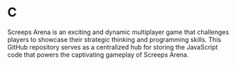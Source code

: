 # C
Screeps Arena is an exciting and dynamic multiplayer game that challenges players to showcase their strategic thinking and programming skills. This GitHub repository serves as a centralized hub for storing the JavaScript code that powers the captivating gameplay of Screeps Arena.
